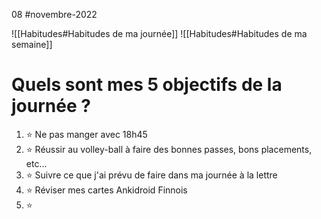 08 #novembre-2022

![[Habitudes#Habitudes de ma journée]]
![[Habitudes#Habitudes de ma semaine]]
# Quels sont mes 5 objectifs de la journée ?
1. ⭐ Ne pas manger avec 18h45
2. ⭐ Réussir au volley-ball à faire des bonnes passes, bons placements, etc...
3. ⭐ Suivre ce que j'ai prévu de faire dans ma journée à la lettre
4. ⭐ Réviser mes cartes Ankidroid Finnois
5. ⭐ 

